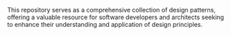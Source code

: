 This repository serves as a comprehensive collection of design patterns, offering a valuable resource for software developers and architects seeking to enhance their understanding and application of design principles.

